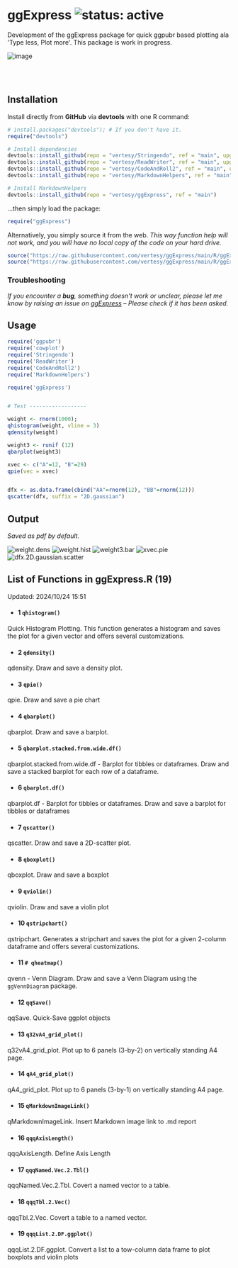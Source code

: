 # ggExpress ![status: active](https://raw.githubusercontent.com/vertesy/TheCorvinas/master/GitHub/Badges/active.svg)
Development of the ggExpress package for quick ggpubr based plotting ala 'Type less, Plot more'.
This package is work in progress.

![image](https://github.com/vertesy/CON/assets/5101911/fb840023-9685-433b-af58-6003edd36830)

<br><br>

## Installation

Install directly from **GitHub** via **devtools** with one R command:

```R
# install.packages("devtools"); # If you don't have it.
require("devtools")

# Install dependencies
devtools::install_github(repo = "vertesy/Stringendo", ref = "main", upgrade = F)
devtools::install_github(repo = "vertesy/ReadWriter", ref = "main", upgrade = F)
devtools::install_github(repo = "vertesy/CodeAndRoll2", ref = "main", upgrade = F)
devtools::install_github(repo = "vertesy/MarkdownHelpers", ref = "main", upgrade = F)

# Install MarkdownHelpers
devtools::install_github(repo = "vertesy/ggExpress", ref = "main")
```

...then simply load the package:

```R
require("ggExpress")
```

Alternatively, you simply source it from the web. 
*This way function help will not work, and you will have no local copy of the code on your hard drive.*

```r
source("https://raw.githubusercontent.com/vertesy/ggExpress/main/R/ggExpress.functions.R")
source("https://raw.githubusercontent.com/vertesy/ggExpress/main/R/ggExpress.auxiliary.functions.R")
```

### Troubleshooting

*If you encounter a **bug**, something doesn't work or unclear, please let me know by raising an issue on [ggExpress](https://github.com/vertesy/ggExpress/issues) – Please check if it has been asked.*

## Usage

```r
require('ggpubr')
require('cowplot')
require('Stringendo')
require('ReadWriter')
require('CodeAndRoll2')
require('MarkdownHelpers')

require('ggExpress')


# Test ------------------

weight <- rnorm(1000); 
qhistogram(weight, vline = 3)
qdensity(weight)

weight3 <- runif (12)
qbarplot(weight3)

xvec <- c("A"=12, "B"=29)
qpie(vec = xvec)


dfx <- as.data.frame(cbind("AA"=rnorm(12), "BB"=rnorm(12)))
qscatter(dfx, suffix = "2D.gaussian")

```

## Output
*Saved as pdf by default.* 

![weight.dens](README.assets/weight.dens.png)
![weight.hist](README.assets/weight.hist.png)
![weight3.bar](README.assets/weight3.bar.png)
![xvec.pie](README.assets/xvec.pie.png)
![dfx.2D.gaussian.scatter](README.assets/dfx.2D.gaussian.scatter.png)



## List of Functions in ggExpress.R (19) 
Updated: 2024/10/24 15:51

- #### 1 `qhistogram()`
Quick Histogram Plotting. This function generates a histogram and saves the plot for a given vector and offers several customizations.

- #### 2 `qdensity()`
qdensity. Draw and save a density plot.

- #### 3 `qpie()`
qpie. Draw and save a pie chart

- #### 4 `qbarplot()`
qbarplot. Draw and save a barplot.

- #### 5 `qbarplot.stacked.from.wide.df()`
qbarplot.stacked.from.wide.df - Barplot for tibbles or dataframes. Draw and save a stacked barplot for each row of a dataframe.

- #### 6 `qbarplot.df()`
qbarplot.df - Barplot for tibbles or dataframes. Draw and save a barplot for tibbles or dataframes

- #### 7 `qscatter()`
qscatter. Draw and save a 2D-scatter plot. 

- #### 8 `qboxplot()`
qboxplot. Draw and save a boxplot

- #### 9 `qviolin()`
qviolin. Draw and save a violin plot

- #### 10 `qstripchart()`
qstripchart. Generates a stripchart and saves the plot for a given 2-column dataframe and offers several customizations.

- #### 11 `# qheatmap()`
qvenn - Venn Diagram. Draw and save a Venn Diagram using the `ggVennDiagram` package.

- #### 12 `qqSave()`
qqSave. Quick-Save ggplot objects

- #### 13 `q32vA4_grid_plot()`
q32vA4_grid_plot. Plot up to 6 panels (3-by-2) on vertically standing A4 page.

- #### 14 `qA4_grid_plot()`
qA4_grid_plot. Plot up to 6 panels (3-by-1) on vertically standing A4 page.

- #### 15 `qMarkdownImageLink()`
qMarkdownImageLink. Insert Markdown image link to .md report

- #### 16 `qqqAxisLength()`
qqqAxisLength. Define Axis Length

- #### 17 `qqqNamed.Vec.2.Tbl()`
qqqNamed.Vec.2.Tbl. Covert a named vector to a table.

- #### 18 `qqqTbl.2.Vec()`
qqqTbl.2.Vec. Covert a table to a named vector.

- #### 19 `qqqList.2.DF.ggplot()`
qqqList.2.DF.ggplot. Convert a list to a tow-column data frame to plot boxplots and violin plots

